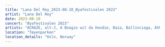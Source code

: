 ```yaml
---
title: "Lana Del Rey_2023-08-10_Øyafestivalen 2023"
artist: "Lana Del Rey"
date: 2023-08-10
concert: "Øyafestivalen 2023"
artists: "ACRAZE, alt-J, A Boogie wit da Hoodie, Baia, Ballinciaga, ÀVUÀ, Arthur Verocai, Aitch, Adg7, 30 Seconds to Mars, Arctic Monkeys, BADBADNOTGOOD, Lana Del Rey, BK"
location: "Tøyenparken"
location_details: "Oslo, Norway"
---
```

